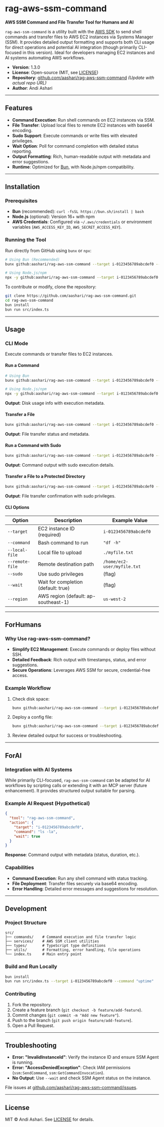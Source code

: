 # rag-aws-ssm-command

**AWS SSM Command and File Transfer Tool for Humans and AI**

`rag-aws-ssm-command` is a utility built with the [AWS SDK](https://aws.amazon.com/sdk-for-javascript/) to send shell commands and transfer files to AWS EC2 instances via Systems Manager (SSM). It provides detailed output formatting and supports both CLI usage for direct operations and potential AI integration (though primarily CLI-focused in this version). Ideal for developers managing EC2 instances and AI systems automating AWS workflows.

- **Version**: 1.3.0
- **License**: Open-source (MIT, see [LICENSE](LICENSE))
- **Repository**: [github.com/aashari/rag-aws-ssm-command](https://github.com/aashari/rag-aws-ssm-command) _(Update with actual repo URL)_
- **Author**: Andi Ashari

---

## Features

- **Command Execution**: Run shell commands on EC2 instances via SSM.
- **File Transfer**: Upload local files to remote EC2 instances with base64 encoding.
- **Sudo Support**: Execute commands or write files with elevated privileges.
- **Wait Option**: Poll for command completion with detailed status reporting.
- **Output Formatting**: Rich, human-readable output with metadata and error suggestions.
- **Runtime**: Optimized for [Bun](https://bun.sh/), with Node.js/npm compatibility.

---

## Installation

### Prerequisites

- **Bun** (recommended): `curl -fsSL https://bun.sh/install | bash`
- **Node.js** (optional): Version 16+ with npm
- **AWS Credentials**: Configured via `~/.aws/credentials` or environment variables (`AWS_ACCESS_KEY_ID`, `AWS_SECRET_ACCESS_KEY`).

### Running the Tool

Run directly from GitHub using `bunx` or `npx`:

```bash
# Using Bun (Recommended)
bunx github:aashari/rag-aws-ssm-command --target i-0123456789abcdef0 --command "df -h"

# Using Node.js/npm
npx -y github:aashari/rag-aws-ssm-command --target i-0123456789abcdef0 --command "df -h"
```

To contribute or modify, clone the repository:

```bash
git clone https://github.com/aashari/rag-aws-ssm-command.git
cd rag-aws-ssm-command
bun install
bun run src/index.ts
```

---

## Usage

### CLI Mode

Execute commands or transfer files to EC2 instances.

#### Run a Command

```bash
# Using Bun
bunx github:aashari/rag-aws-ssm-command --target i-0123456789abcdef0 --command "df -h"

# Using Node.js/npm
npx -y github:aashari/rag-aws-ssm-command --target i-0123456789abcdef0 --command "df -h"
```

**Output**: Disk usage info with execution metadata.

#### Transfer a File

```bash
bunx github:aashari/rag-aws-ssm-command --target i-0123456789abcdef0 --local-file ./myfile.txt --remote-file /home/ec2-user/myfile.txt
```

**Output**: File transfer status and metadata.

#### Run a Command with Sudo

```bash
bunx github:aashari/rag-aws-ssm-command --target i-0123456789abcdef0 --command "apt update" --sudo
```

**Output**: Command output with sudo execution details.

#### Transfer a File to a Protected Directory

```bash
bunx github:aashari/rag-aws-ssm-command --target i-0123456789abcdef0 --local-file ./nginx.conf --remote-file /etc/nginx/nginx.conf --sudo
```

**Output**: File transfer confirmation with sudo privileges.

#### CLI Options

| Option          | Description                          | Example Value               |
| --------------- | ------------------------------------ | --------------------------- |
| `--target`      | EC2 instance ID (required)           | `i-0123456789abcdef0`       |
| `--command`     | Bash command to run                  | `"df -h"`                   |
| `--local-file`  | Local file to upload                 | `./myfile.txt`              |
| `--remote-file` | Remote destination path              | `/home/ec2-user/myfile.txt` |
| `--sudo`        | Use sudo privileges                  | (flag)                      |
| `--wait`        | Wait for completion (default: true)  | (flag)                      |
| `--region`      | AWS region (default: ap-southeast-1) | `us-west-2`                 |

---

## ForHumans

### Why Use rag-aws-ssm-command?

- **Simplify EC2 Management**: Execute commands or deploy files without SSH.
- **Detailed Feedback**: Rich output with timestamps, status, and error suggestions.
- **Secure Operations**: Leverages AWS SSM for secure, credential-free access.

### Example Workflow

1. Check disk space:
   ```bash
   bunx github:aashari/rag-aws-ssm-command --target i-0123456789abcdef0 --command "df -h"
   ```
2. Deploy a config file:
   ```bash
   bunx github:aashari/rag-aws-ssm-command --target i-0123456789abcdef0 --local-file ./app.conf --remote-file /etc/app/app.conf --sudo
   ```
3. Review detailed output for success or troubleshooting.

---

## ForAI

### Integration with AI Systems

While primarily CLI-focused, `rag-aws-ssm-command` can be adapted for AI workflows by scripting calls or extending it with an MCP server (future enhancement). It provides structured output suitable for parsing.

### Example AI Request (Hypothetical)

```json
{
  "tool": "rag-aws-ssm-command",
  "action": {
    "target": "i-0123456789abcdef0",
    "command": "ls -la",
    "wait": true
  }
}
```

**Response**: Command output with metadata (status, duration, etc.).

### Capabilities

- **Command Execution**: Run any shell command with status tracking.
- **File Deployment**: Transfer files securely via base64 encoding.
- **Error Handling**: Detailed error messages and suggestions for resolution.

---

## Development

### Project Structure

```
src/
├── commands/    # Command execution and file transfer logic
├── services/    # AWS SSM client utilities
├── types/       # TypeScript type definitions
├── utils/       # Formatting, error handling, file operations
└── index.ts     # Main entry point
```

### Build and Run Locally

```bash
bun install
bun run src/index.ts --target i-0123456789abcdef0 --command "uptime"
```

### Contributing

1. Fork the repository.
2. Create a feature branch (`git checkout -b feature/add-feature`).
3. Commit changes (`git commit -m "Add new feature"`).
4. Push to the branch (`git push origin feature/add-feature`).
5. Open a Pull Request.

---

## Troubleshooting

- **Error: "InvalidInstanceId"**: Verify the instance ID and ensure SSM Agent is running.
- **Error: "AccessDeniedException"**: Check IAM permissions (`ssm:SendCommand`, `ssm:GetCommandInvocation`).
- **No Output**: Use `--wait` and check SSM Agent status on the instance.

File issues at [github.com/aashari/rag-aws-ssm-command/issues](https://github.com/aashari/rag-aws-ssm-command/issues).

---

## License

MIT © Andi Ashari. See [LICENSE](LICENSE) for details.
